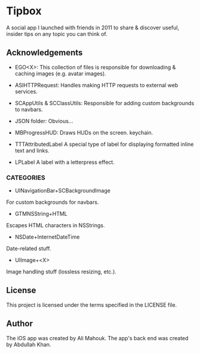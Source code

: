 # Tipbox

A social app I launched with friends in 2011 to share & discover useful, insider tips on any topic you can think of.

## Acknowledgements

* EGO&lt;X&gt;:
This collection of files is responsible for downloading & caching
images (e.g. avatar images).

* ASIHTTPRequest:
Handles making HTTP requests to external web services.

* SCAppUtils & SCClassUtils:
Responsible for adding custom backgrounds to navbars.

* JSON folder:
Obvious...

* MBProgressHUD:
Draws HUDs on the screen.
keychain.

* TTTAttributedLabel
A special type of label for displaying formatted inline text and links.

* LPLabel
A label with a letterpress effect.

### CATEGORIES

* UINavigationBar+SCBackgroundImage

For custom backgrounds for navbars.

* GTMNSString+HTML

Escapes HTML characters in NSStrings.

* NSDate+InternetDateTime

Date-related stuff.

* UIImage+&lt;X&gt;

Image handling stuff (lossless resizing, etc.).

## License

This project is licensed under the terms specified in the LICENSE file.

## Author

The iOS app was created by Ali Mahouk. The app's back end was created by Abdullah Khan.
